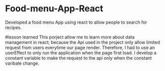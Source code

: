 # Food-menu-App-React
Developed a food menu App using react to allow people to search for recipes.


#lesson learned
This porject allow me to learn more about data management in react; because the Api used in the project 
only allow limited request from users everytime our page render. Therefore, I had to use an userEffect to only run the application when the page first load. I develop a constant variable to make the request to the api only when the constant varibale change. 

